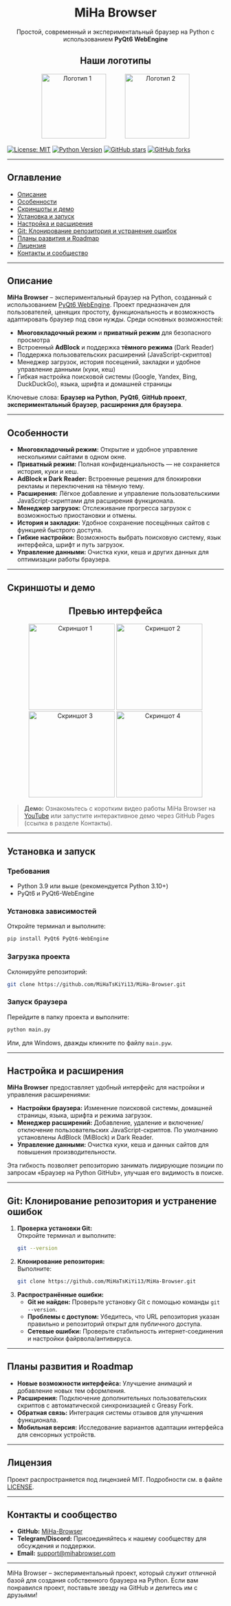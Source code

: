 <div align="center">
  <h1>MiHa Browser</h1>
  <p>Простой, современный и экспериментальный браузер на Python с использованием <strong>PyQt6 WebEngine</strong></p>
</div>

<div align="center">
  <h2>Наши логотипы</h2>
  <img src="https://github.com/user-attachments/assets/157e5338-114e-4f35-b72d-90637e0d60a5" alt="Логотип 1" width="150" style="margin: 0 20px;">
  <img src="https://github.com/user-attachments/assets/e1067a16-0b44-435c-a53d-ccfe4917a79d" alt="Логотип 2" width="150" style="margin: 0 20px;">
</div>

[![License: MIT](https://img.shields.io/badge/License-MIT-blue.svg)](LICENSE) 
[![Python Version](https://img.shields.io/badge/Python-3.9%2B-green.svg)](https://www.python.org/downloads/)
[![GitHub stars](https://img.shields.io/github/stars/MiHaTsKiYi13/MiHa-Browser.svg?style=social)](https://github.com/MiHaTsKiYi13/MiHa-Browser/stargazers)
[![GitHub forks](https://img.shields.io/github/forks/MiHaTsKiYi13/MiHa-Browser.svg?style=social)](https://github.com/MiHaTsKiYi13/MiHa-Browser/network)

---

## Оглавление

- [Описание](#описание)
- [Особенности](#особенности)
- [Скриншоты и демо](#скриншоты-и-демо)
- [Установка и запуск](#установка-и-запуск)
- [Настройка и расширения](#настройка-и-расширения)
- [Git: Клонирование репозитория и устранение ошибок](#git-клонирование-репозитория-и-устранение-ошибок)
- [Планы развития и Roadmap](#планы-развития-и-roadmap)
- [Лицензия](#лицензия)
- [Контакты и сообщество](#контакты-и-сообщество)

---

## Описание

**MiHa Browser** – экспериментальный браузер на Python, созданный с использованием [PyQt6 WebEngine](https://pypi.org/project/PyQt6-WebEngine/). Проект предназначен для пользователей, ценящих простоту, функциональность и возможность адаптировать браузер под свои нужды. Среди основных возможностей:

- **Многовкладочный режим** и **приватный режим** для безопасного просмотра
- Встроенный **AdBlock** и поддержка **тёмного режима** (Dark Reader)
- Поддержка пользовательских расширений (JavaScript-скриптов)
- Менеджер загрузок, история посещений, закладки и удобное управление данными (куки, кеш)
- Гибкая настройка поисковой системы (Google, Yandex, Bing, DuckDuckGo), языка, шрифта и домашней страницы

Ключевые слова: **Браузер на Python**, **PyQt6**, **GitHub проект**, **экспериментальный браузер**, **расширения для браузера**.

---

## Особенности

- **Многовкладочный режим:** Открытие и удобное управление несколькими сайтами в одном окне.
- **Приватный режим:** Полная конфиденциальность — не сохраняется история, куки и кеш.
- **AdBlock и Dark Reader:** Встроенные решения для блокировки рекламы и переключения на тёмную тему.
- **Расширения:** Лёгкое добавление и управление пользовательскими JavaScript-скриптами для расширения функционала.
- **Менеджер загрузок:** Отслеживание прогресса загрузок с возможностью приостановки и отмены.
- **История и закладки:** Удобное сохранение посещённых сайтов с функцией быстрого доступа.
- **Гибкие настройки:** Возможность выбрать поисковую систему, язык интерфейса, шрифт и путь загрузок.
- **Управление данными:** Очистка куки, кеша и других данных для оптимизации работы браузера.

---

## Скриншоты и демо

<div align="center">
  <h2>Превью интерфейса</h2>
  <img src="https://github.com/user-attachments/assets/7bd10a7a-202c-44a6-9aa8-b1b1aff65075" alt="Скриншот 1" width="200">
  <img src="https://github.com/user-attachments/assets/78238618-cad3-47ac-9044-da254d39a3fa" alt="Скриншот 2" width="200">
  <img src="https://github.com/user-attachments/assets/8d15212e-79fb-4e68-ad27-7cc9064fc1aa" alt="Скриншот 3" width="200">
  <img src="https://github.com/user-attachments/assets/4569f0ea-8648-4667-a25e-b3f1b82c058d" alt="Скриншот 4" width="200">
</div>

> **Демо:** Ознакомьтесь с коротким видео работы MiHa Browser на [YouTube](https://www.youtube.com/) или запустите интерактивное демо через GitHub Pages (ссылка в разделе Контакты).

---

## Установка и запуск

### Требования
- Python 3.9 или выше (рекомендуется Python 3.10+)
- PyQt6 и PyQt6-WebEngine

### Установка зависимостей
Откройте терминал и выполните:
```bash
pip install PyQt6 PyQt6-WebEngine
```

### Загрузка проекта
Склонируйте репозиторий:
```bash
git clone https://github.com/MiHaTsKiYi13/MiHa-Browser.git
```

### Запуск браузера
Перейдите в папку проекта и выполните:
```bash
python main.py
```
Или, для Windows, дважды кликните по файлу `main.pyw`.

---

## Настройка и расширения

**MiHa Browser** предоставляет удобный интерфейс для настройки и управления расширениями:
- **Настройки браузера:** Изменение поисковой системы, домашней страницы, языка, шрифта и режима загрузок.
- **Менеджер расширений:** Добавление, удаление и включение/отключение пользовательских JavaScript-скриптов. По умолчанию установлены AdBlock (MiBlock) и Dark Reader.
- **Управление данными:** Очистка куки, кеша и данных сайтов для повышения производительности.

Эта гибкость позволяет репозиторию занимать лидирующие позиции по запросам «Браузер на Python GitHub», улучшая его видимость в поиске.

---

## Git: Клонирование репозитория и устранение ошибок

1. **Проверка установки Git:**  
   Откройте терминал и выполните:
   ```bash
   git --version
   ```
2. **Клонирование репозитория:**  
   Выполните:
   ```bash
   git clone https://github.com/MiHaTsKiYi13/MiHa-Browser.git
   ```
3. **Распространённые ошибки:**  
   - **Git не найден:** Проверьте установку Git с помощью команды `git --version`.
   - **Проблемы с доступом:** Убедитесь, что URL репозитория указан правильно и репозиторий открыт для публичного доступа.
   - **Сетевые ошибки:** Проверьте стабильность интернет-соединения и настройки файрвола/антивируса.

---

## Планы развития и Roadmap

- **Новые возможности интерфейса:** Улучшение анимаций и добавление новых тем оформления.
- **Расширения:** Подключение дополнительных пользовательских скриптов с автоматической синхронизацией с Greasy Fork.
- **Обратная связь:** Интеграция системы отзывов для улучшения функционала.
- **Мобильная версия:** Исследование вариантов адаптации интерфейса для сенсорных устройств.

---

## Лицензия

Проект распространяется под лицензией MIT. Подробности см. в файле [LICENSE](LICENSE).

---

## Контакты и сообщество

- **GitHub:** [MiHa-Browser](https://github.com/MiHaTsKiYi13/MiHa-Browser)
- **Telegram/Discord:** Присоединяйтесь к нашему сообществу для обсуждения и поддержки.
- **Email:** support@mihabrowser.com

---

MiHa Browser – экспериментальный проект, который служит отличной базой для создания собственного браузера на Python. Если вам понравился проект, поставьте звезду на GitHub и делитесь им с друзьями!
```
